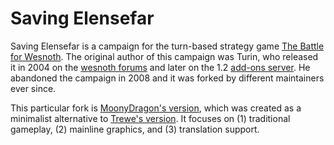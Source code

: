 Saving Elensefar
================

Saving Elensefar is a campaign for the turn-based strategy game [The Battle for Wesnoth]. The original author of this campaign was Turin, who released it in 2004 on the [wesnoth forums] and later on the 1.2 [add-ons server]. He abandoned the campaign in 2008 and it was forked by different maintainers ever since.

[The Battle for Wesnoth]: <https://www.wesnoth.org>
[wesnoth forums]: <https://forums.wesnoth.org/viewtopic.php?t=3072>
[add-ons server]: <https://add-ons.wesnoth.org/1.2/>

This particular fork is [MoonyDragon's version], which was created as a minimalist alternative to [Trewe's version]. It focuses on (1) traditional gameplay, (2) mainline graphics, and (3) translation support.

[MoonyDragon's version]: <https://github.com/moonymeric/Saving_Elensefar>
[Trewe's version]: <https://github.com/trewe/Saving_Elensefar>
